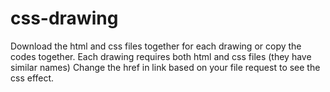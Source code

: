 # css-drawing

Download the html and css files together for each drawing or copy the codes together.
Each drawing requires both html and css files (they have similar names)
Change the href in link based on your file request to see the css effect.
